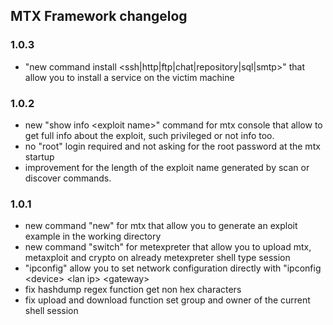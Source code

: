 ## MTX Framework changelog

### 1.0.3

- "new command install \<ssh|http|ftp|chat|repository|sql|smtp\>" that allow you to install a service on the victim machine

### 1.0.2

- new "show info \<exploit name\>" command for mtx console that allow to get full info about the exploit, such privileged or not info too.
- no "root" login required and not asking for the root password at the mtx startup
- improvement for the length of the exploit name generated by scan or discover commands.

### 1.0.1

- new command "new" for mtx that allow you to generate an exploit example in the working directory
- new command "switch" for metexpreter that allow you to upload mtx, metaxploit and crypto on already metexpreter shell type session
- "ipconfig" allow you to set network configuration directly with "ipconfig \<device\> \<lan ip\> \<gateway\>
- fix hashdump regex function get non hex characters
- fix upload and download function set group and owner of the current shell session
